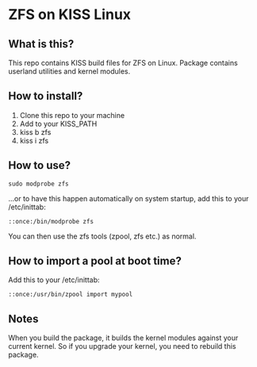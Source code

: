 # ZFS on KISS Linux

## What is this?
This repo contains KISS build files for ZFS on Linux.  Package contains userland utilities and kernel modules.

## How to install?
1. Clone this repo to your machine
2. Add to your KISS_PATH
3. kiss b zfs
4. kiss i zfs

## How to use?
`sudo modprobe zfs`
  
...or to have this happen automatically on system startup, add this to your /etc/inittab:

`::once:/bin/modprobe zfs`

You can then use the zfs tools (zpool, zfs etc.) as normal.

## How to import a pool at boot time?
Add this to your /etc/inittab:

`::once:/usr/bin/zpool import mypool`

## Notes
When you build the package, it builds the kernel modules against your current kernel.  So if you upgrade your kernel, you need to rebuild this package.
